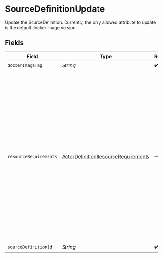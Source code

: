 # SourceDefinitionUpdate

Update the SourceDefinition. Currently, the only allowed attribute to update is the default docker image version.


## Fields

| Field                                                                                                                                                                                                                                                                                                                                       | Type                                                                                                                                                                                                                                                                                                                                        | Required                                                                                                                                                                                                                                                                                                                                    | Description                                                                                                                                                                                                                                                                                                                                 |
| ------------------------------------------------------------------------------------------------------------------------------------------------------------------------------------------------------------------------------------------------------------------------------------------------------------------------------------------- | ------------------------------------------------------------------------------------------------------------------------------------------------------------------------------------------------------------------------------------------------------------------------------------------------------------------------------------------- | ------------------------------------------------------------------------------------------------------------------------------------------------------------------------------------------------------------------------------------------------------------------------------------------------------------------------------------------- | ------------------------------------------------------------------------------------------------------------------------------------------------------------------------------------------------------------------------------------------------------------------------------------------------------------------------------------------- |
| `dockerImageTag`                                                                                                                                                                                                                                                                                                                            | *String*                                                                                                                                                                                                                                                                                                                                    | :heavy_check_mark:                                                                                                                                                                                                                                                                                                                          | N/A                                                                                                                                                                                                                                                                                                                                         |
| `resourceRequirements`                                                                                                                                                                                                                                                                                                                      | [ActorDefinitionResourceRequirements](../../models/shared/ActorDefinitionResourceRequirements.md)                                                                                                                                                                                                                                           | :heavy_minus_sign:                                                                                                                                                                                                                                                                                                                          | actor definition specific resource requirements. if default is set, these are the requirements that should be set for ALL jobs run for this actor definition. it is overriden by the job type specific configurations. if not set, the platform will use defaults. these values will be overriden by configuration at the connection level. |
| `sourceDefinitionId`                                                                                                                                                                                                                                                                                                                        | *String*                                                                                                                                                                                                                                                                                                                                    | :heavy_check_mark:                                                                                                                                                                                                                                                                                                                          | N/A                                                                                                                                                                                                                                                                                                                                         |